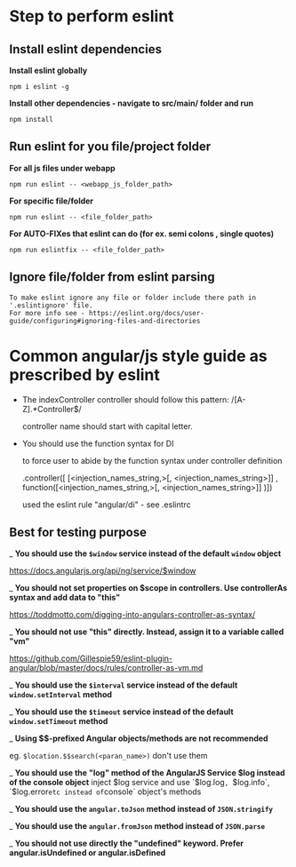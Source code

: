 # Step to perform eslint

##  Install eslint dependencies
  **Install eslint globally**

    npm i eslint -g

  **Install other dependencies - navigate to src/main/ folder and run**

    npm install

##  Run eslint for you file/project folder
  **For all js files under webapp**

    npm run eslint -- <webapp_js_folder_path>
      
  **For specific file/folder**

    npm run eslint -- <file_folder_path>

  **For AUTO-FIXes that eslint can do (for ex. semi colons , single quotes)** 

    npm run eslintfix -- <file_folder_path>

##  Ignore file/folder from eslint parsing

    To make eslint ignore any file or folder include there path in '.eslintignore' file. 
    For more info see - https://eslint.org/docs/user-guide/configuring#ignoring-files-and-directories


# Common angular/js style guide as prescribed by eslint 

- The indexController controller should follow this pattern: /[A-Z].*Controller$/

  controller name should start with capital letter.

- You should use the function syntax for DI

  to force user to abide by the function syntax under controller definition 
  
  .controller([ [<injection_names_string,>[, <injection_names_string>]] , function([<injection_names_string,>[, <injection_names_string>]] )])
  
  used the eslint rule "angular/di" - see .eslintrc

##  Best for testing purpose
_ **You should use the `$window` service instead of the default `window` object**
  
  https://docs.angularjs.org/api/ng/service/$window

_ **You should not set properties on $scope in controllers. Use controllerAs syntax and add data to "this"**
  
  https://toddmotto.com/digging-into-angulars-controller-as-syntax/ 

_ **You should not use "this" directly. Instead, assign it to a variable called "vm"**
  
  https://github.com/Gillespie59/eslint-plugin-angular/blob/master/docs/rules/controller-as-vm.md

_ **You should use the `$interval` service instead of the default `window.setInterval` method**

_ **You should use the `$timeout` service instead of the default `window.setTimeout` method**

_ **Using $$-prefixed Angular objects/methods are not recommended**

  eg. ` $location.$$search(<paran_name>) ` don't use them

_ **You should use the "log" method of the AngularJS Service $log instead of the console object**
  inject $log service and use `$log.log`, `$log.info`, `$log.error` etc instead of `console` object's methods

_ **You should use the `angular.toJson` method instead of `JSON.stringify`**

_ **You should use the `angular.fromJson` method instead of `JSON.parse`**

_ **You should not use directly the "undefined" keyword. Prefer angular.isUndefined or angular.isDefined**
